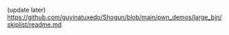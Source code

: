 (update later)
https://github.com/guyinatuxedo/Shogun/blob/main/pwn_demos/large_bin/skiplist/readme.md